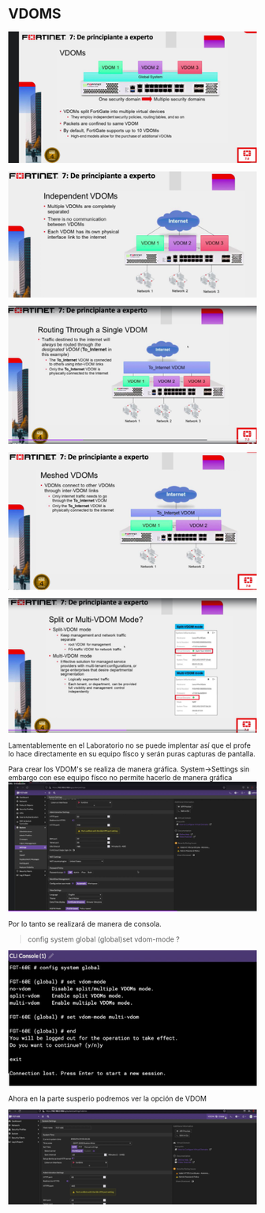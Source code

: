 # VDOMS

![89](/img/90.png)

![90](/img/91.png)

![91](/img/92.png)

![92](/img/93.png)

![93](/img/94.png)

Lamentablemente en el Laboratorio no se puede implentar así que el profe lo hace directamente en su equipo físco y serán puras capturas de pantalla.

Para crear los VDOM's se realiza de manera gráfica.
System->Settings
sin embargo con ese equipo físco no permite hacerlo de manera gráfica
![94](/img/95.png)

Por lo tanto se realizará de manera de consola.
>config system global
(global)set vdom-mode ?

![95](/img/96.png)


Ahora en la parte susperio podremos ver la opción de VDOM

![96](/img/97.png)